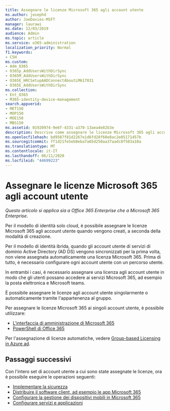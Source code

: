 ```yaml
---
title: Assegnare le licenze Microsoft 365 agli account utente
ms.author: josephd
author: JoeDavies-MSFT
manager: laurawi
ms.date: 12/03/2019
audience: Admin
ms.topic: article
ms.service: o365-administration
localization_priority: Normal
f1.keywords:
- CSH
ms.custom:
- Adm_O365
- O365p_AddUsersWithDirSync
- O365M_AddUsersWithDirSync
- O365E_HRCSetupAADConnectAboutLM617031
- O365E_AddUsersWithDirSync
ms.collection:
- Ent_O365
- M365-identity-device-management
search.appverid:
- MET150
- MOP150
- MOE150
- MBS150
ms.assetid: 01920974-9e6f-4331-a370-13aea4e82b3e
description: Descrive come assegnare le licenze Microsoft 365 agli account utente, individualmente o in base all'appartenenza ai gruppi.
ms.openlocfilehash: bd9587f81d2267e1d6fd28f60e8ac2e85171457b
ms.sourcegitcommit: ff1d21fe5eb8eba7a65d250aa37aadc8f503a10a
ms.translationtype: MT
ms.contentlocale: it-IT
ms.lasthandoff: 06/11/2020
ms.locfileid: "44699223"
---
```

# <a name="assign-microsoft-365-licenses-to-user-accounts"></a>Assegnare le licenze Microsoft 365 agli account utente

*Questo articolo si applica sia a Office 365 Enterprise che a Microsoft 365 Enterprise*.

Per il modello di identità solo cloud, è possibile assegnare le licenze Microsoft 365 agli account utente quando vengono creati, a seconda della modalità di creazione.

Per il modello di identità ibrida, quando gli account utente di servizi di dominio Active Directory (AD DS) vengono sincronizzati per la prima volta, non viene assegnata automaticamente una licenza Microsoft 365. Prima di tutto, è necessario configurare ogni account utente con un percorso utente.

In entrambi i casi, è necessario assegnare una licenza agli account utente in modo che gli utenti possano accedere ai servizi Microsoft 365, ad esempio la posta elettronica e Microsoft teams.

È possibile assegnare le licenze agli account utente singolarmente o automaticamente tramite l'appartenenza al gruppo.

Per assegnare le licenze Microsoft 365 ai singoli account utente, è possibile utilizzare:

- [L'interfaccia di amministrazione di Microsoft 365](https://docs.microsoft.com/office365/admin/subscriptions-and-billing/assign-licenses-to-users)
- [PowerShell di Office 365](https://docs.microsoft.com/office365/enterprise/powershell/assign-licenses-to-user-accounts-with-office-365-powershell)

Per l'assegnazione di licenze automatiche, vedere [Group-based Licensing in Azure ad](https://docs.microsoft.com/azure/active-directory/fundamentals/active-directory-licensing-whatis-azure-portal).

## <a name="next-steps"></a>Passaggi successivi

Con l'intero set di account utente a cui sono state assegnate le licenze, ora è possibile eseguire le operazioni seguenti:

- [Implementare la sicurezza](https://docs.microsoft.com/microsoft-365/security/office-365-security/security-roadmap)
- [Distribuire il software client, ad esempio le app Microsoft 365](https://docs.microsoft.com/DeployOffice/deployment-guide-microsoft-365-apps)
- [Configurare la gestione dei dispositivi mobili in Microsoft 365](https://support.office.com/article/set-up-mobile-device-management-mdm-in-office-365-dd892318-bc44-4eb1-af00-9db5430be3cd)
- [Configurare servizi e applicazioni](configure-services-and-applications.md)
